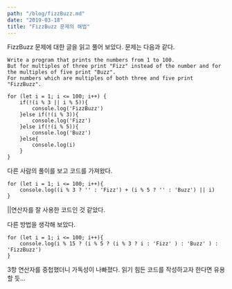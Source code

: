 ```yaml
---
path: "/blog/fizzBuzz.md"
date: "2019-03-18"
title: "FizzBuzz 문제의 해법"
---
```


FizzBuzz 문제에 대한 글을 읽고 풀어 보았다.
문제는 다음과 같다.

    Write a program that prints the numbers from 1 to 100.
    But for multiples of three print "Fizz" instead of the number and for the multiples of five print "Buzz".
    For numbers which are multiples of both three and five print "FizzBuzz".

```js{numberLines: true}
for (let i = 1; i <= 100; i++) {
    if(!(i % 3 || i % 5)){
        console.log('FizzBuzz')
    }else if(!(i % 3)){
        console.log('Fizz')
    }else if(!(i % 5)){
        console.log('Buzz')
    }else{
        console.log(i)
    }
}
```

다른 사람의 풀이를 보고 코드를 가져왔다.

```js{numberLines: true}
for (let i = 1; i <= 100; i++){
    console.log((i % 3 ? '' : 'Fizz') + (i % 5 ? '' : 'Buzz') || i)
}
```

||연산자를 잘 사용한 코드인 것 같았다.

다른 방법을 생각해 보았다.

```js{numberLines: true}
for (let i = 1; i <= 100; i++){
    console.log(i % 15 ? (i % 5 ? (i % 3 ? i : 'Fizz' ) : 'Buzz' ) : 'FizzBuzz')
}
```

 3항 연산자를 중첩했더니 가독성이 나빠졌다. 읽기 힘든 코드를 작성하고자 한다면 유용할 듯...
